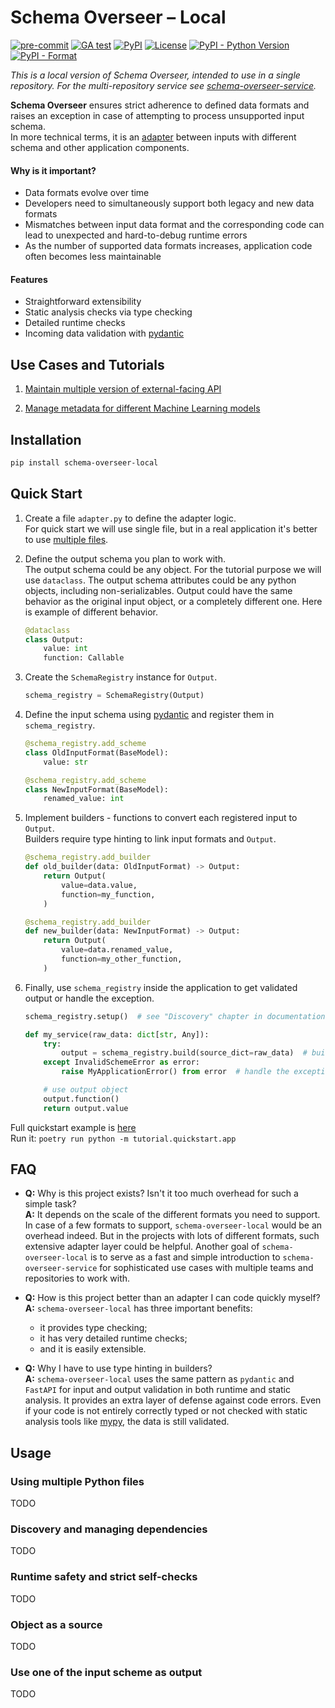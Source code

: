 # Schema Overseer – Local

[![pre-commit](https://img.shields.io/badge/pre--commit-enabled-brightgreen)](https://github.com/pre-commit/pre-commit)
[![GA test](https://github.com/Schema-Overseer/schema-overseer-local/actions/workflows/ci.yml/badge.svg)](https://github.com/Schema-Overseer/schema-overseer-local/actions)
[![PyPI](https://img.shields.io/pypi/v/schema-overseer-local)](https://pypi.org/project/schema-overseer-local/)
[![License](https://img.shields.io/pypi/l/schema-overseer-local)](./LICENSE)
[![PyPI - Python Version](https://img.shields.io/pypi/pyversions/schema-overseer-local)](https://pypi.org/project/schema-overseer-local/)
[![PyPI - Format](https://img.shields.io/pypi/format/schema-overseer-local)](https://pypi.org/project/schema-overseer-local/)


*This is a local version of Schema Overseer, intended to use in a single repository. For the multi-repository service see [schema-overseer-service](https://github.com/Schema-Overseer/schema-overseer-service).*

**Schema Overseer** ensures strict adherence to defined data formats and raises an exception in case of attempting to process unsupported input schema.<br>
In more technical terms, it is an [adapter](https://en.wikipedia.org/wiki/Adapter_pattern) between inputs with different schema and other application components.

#### Why is it important?
- Data formats evolve over time
- Developers need to simultaneously support both legacy and new data formats
- Mismatches between input data format and the corresponding code can lead to unexpected and hard-to-debug runtime errors
- As the number of supported data formats increases, application code often becomes less maintainable

#### Features
- Straightforward extensibility
- Static analysis checks via type checking
- Detailed runtime checks
- Incoming data validation with [pydantic](https://docs.pydantic.dev/)


## Use Cases and Tutorials

1. [Maintain multiple version of external-facing API](/tutorial)

2. [Manage metadata for different Machine Learning models](TODO)


## Installation

```bash
pip install schema-overseer-local
```

## Quick Start

1. Create a file `adapter.py` to define the adapter logic.<br>
For quick start we will use single file, but in a real application it's better to use [multiple files](#using-miltiple-python-files).

2. Define the output schema you plan to work with.<br>
The output schema could be any object. For the tutorial purpose we will use `dataclass`. The output schema attributes could be any python objects, including non-serializables. Output could have the same behavior as the original input object, or a completely different one. Here is example of different behavior.

    ```python
    @dataclass
    class Output:
        value: int
        function: Callable
    ```

3. Create the `SchemaRegistry` instance for `Output`.

    ```python
    schema_registry = SchemaRegistry(Output)
    ```

4. Define the input schema using [pydantic](https://docs.pydantic.dev/) and register them in `schema_registry`.

    ```python
    @schema_registry.add_scheme
    class OldInputFormat(BaseModel):
        value: str

    @schema_registry.add_scheme
    class NewInputFormat(BaseModel):
        renamed_value: int
    ```

5. Implement builders - functions to convert each registered input to `Output`.<br>
Builders require type hinting to link input formats and `Output`.

    ```python
    @schema_registry.add_builder
    def old_builder(data: OldInputFormat) -> Output:
        return Output(
            value=data.value,
            function=my_function,
        )

    @schema_registry.add_builder
    def new_builder(data: NewInputFormat) -> Output:
        return Output(
            value=data.renamed_value,
            function=my_other_function,
        )
    ```

6. Finally, use `schema_registry` inside the application to get validated output or handle the exception.

    ```python
    schema_registry.setup()  # see "Discovery" chapter in documentation

    def my_service(raw_data: dict[str, Any]):
        try:
            output = schema_registry.build(source_dict=raw_data)  # build output object
        except InvalidSchemeError as error:
            raise MyApplicationError() from error  # handle the exception

        # use output object
        output.function()
        return output.value
    ```


Full quickstart example is [here](/tutorial/quickstart)<br>
Run it: `poetry run python -m tutorial.quickstart.app`


## FAQ

- **Q:** Why is this project exists? Isn't it too much overhead for such a simple task?<br>
  **A:** It depends on the scale of the different formats you need to support. In case of a few formats to support, `schema-overseer-local` would be an overhead indeed. But in the projects with lots of different formats, such extensive adapter layer could be helpful. Another goal of `schema-overseer-local` is to serve as a fast and simple introduction to `schema-overseer-service` for sophisticated use cases with multiple teams and repositories to work with.

- **Q:** How is this project better than an adapter I can code quickly myself?<br>
  **A:** `schema-overseer-local` has three important benefits:
    - it provides type checking;
    - it has very detailed runtime checks;
    - and it is easily extensible.

- **Q:** Why I have to use type hinting in builders?<br>
  **A:** `schema-overseer-local` uses the same pattern as `pydantic` and `FastAPI` for input and output validation in both runtime and static analysis. It provides an extra layer of defense against code errors. Even if your code is not entirely correctly typed or not checked with static analysis tools like [mypy](https://mypy-lang.org/), the data is still validated.


## Usage

### Using multiple Python files

TODO


### Discovery and managing dependencies

TODO


### Runtime safety and strict self-checks

TODO


### Object as a source

TODO


### Use one of the input scheme as output

TODO
